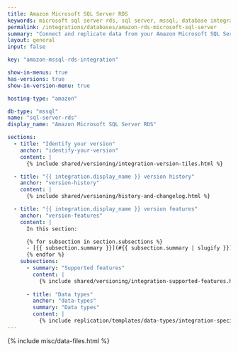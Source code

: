 ```yaml
---
title: Amazon Microsoft SQL Server RDS
keywords: microsoft sql server rds, sql server, mssql, database integration, etl mssql, mssql etl, sql server etl, amazon rds
permalink: /integrations/databases/amazon-rds-microsoft-sql-server
summary: "Connect and replicate data from your Amazon Microsoft SQL Server RDS database using Stitch's Microsoft SQL Server integration."
layout: general
input: false

key: "amazon-mssql-rds-integration"

show-in-menus: true
has-versions: true
show-in-version-menu: true

hosting-type: "amazon"

db-type: "mssql"
name: "sql-server-rds"
display_name: "Amazon Microsoft SQL Server RDS"

sections:
  - title: "Identify your version"
    anchor: "identify-your-version"
    content: |
      {% include shared/versioning/integration-version-tiles.html %}

  - title: "{{ integration.display_name }} version history"
    anchor: "version-history"
    content: |
      {% include shared/versioning/history-and-changelog.html %}

  - title: "{{ integration.display_name }} version features"
    anchor: "version-features"
    content: |
      In this section:

      {% for subsection in section.subsections %}
      - [{{ subsection.summary }}](#{{ subsection.summary | slugify }})
      {% endfor %}
    subsections:
      - summary: "Supported features"
        content: |
          {% include shared/versioning/integration-supported-features.html type="version-comparison" feature-type="databases" %}
      
      - title: "Data types"
        anchor: "data-types"
        summary: "Data types"
        content: |
          {% include replication/templates/data-types/integration-specific-data-types.html version="1.0" specific-types=true display-intro=true %}
---
```

{% include misc/data-files.html %}